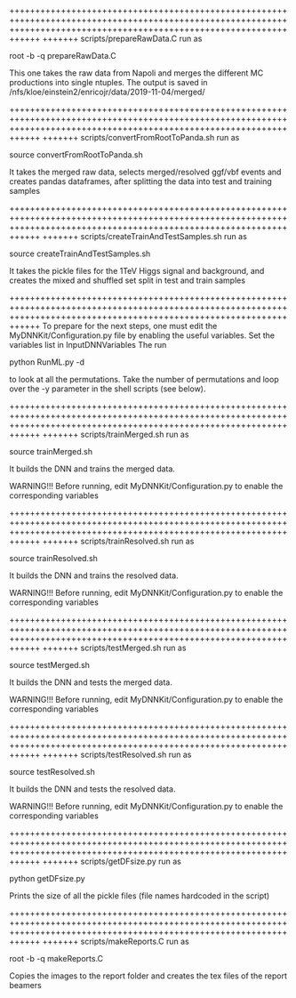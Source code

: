 ++++++++++++++++++++++++++++++++++++++++++++++++++++++++++++++++++++++++++++++++++++++++++++++++++++++++++++++++++++++++++++++++++++++++++++++++++++++++++++++++++++++++
+++++++ scripts/prepareRawData.C
run as

root -b -q prepareRawData.C

This one takes the raw data from Napoli and merges the different MC productions into single ntuples. The output is saved in /nfs/kloe/einstein2/enricojr/data/2019-11-04/merged/

++++++++++++++++++++++++++++++++++++++++++++++++++++++++++++++++++++++++++++++++++++++++++++++++++++++++++++++++++++++++++++++++++++++++++++++++++++++++++++++++++++++++
+++++++ scripts/convertFromRootToPanda.sh
run as

source convertFromRootToPanda.sh

It takes the merged raw data, selects merged/resolved ggf/vbf events and creates pandas dataframes, after splitting the data into test and training samples

++++++++++++++++++++++++++++++++++++++++++++++++++++++++++++++++++++++++++++++++++++++++++++++++++++++++++++++++++++++++++++++++++++++++++++++++++++++++++++++++++++++++
+++++++ scripts/createTrainAndTestSamples.sh
run as

source createTrainAndTestSamples.sh

It takes the pickle files for the 1TeV Higgs signal and background, and creates the mixed and shuffled set split in test and train samples

++++++++++++++++++++++++++++++++++++++++++++++++++++++++++++++++++++++++++++++++++++++++++++++++++++++++++++++++++++++++++++++++++++++++++++++++++++++++++++++++++++++++
To prepare for the next steps, one must edit the MyDNNKit/Configuration.py file by enabling the useful variables.
Set the variables list in InputDNNVariables
The run

python RunML.py -d

to look at all the permutations. Take the number of permutations and loop over the -y parameter in the shell scripts (see below).

++++++++++++++++++++++++++++++++++++++++++++++++++++++++++++++++++++++++++++++++++++++++++++++++++++++++++++++++++++++++++++++++++++++++++++++++++++++++++++++++++++++++
+++++++ scripts/trainMerged.sh
run as

source trainMerged.sh

It builds the DNN and trains the merged data.

WARNING!!!
Before running, edit MyDNNKit/Configuration.py to enable the corresponding variables

++++++++++++++++++++++++++++++++++++++++++++++++++++++++++++++++++++++++++++++++++++++++++++++++++++++++++++++++++++++++++++++++++++++++++++++++++++++++++++++++++++++++
+++++++ scripts/trainResolved.sh
run as

source trainResolved.sh

It builds the DNN and trains the resolved data.

WARNING!!!
Before running, edit MyDNNKit/Configuration.py to enable the corresponding variables

++++++++++++++++++++++++++++++++++++++++++++++++++++++++++++++++++++++++++++++++++++++++++++++++++++++++++++++++++++++++++++++++++++++++++++++++++++++++++++++++++++++++
+++++++ scripts/testMerged.sh
run as

source testMerged.sh

It builds the DNN and tests the merged data.

WARNING!!!
Before running, edit MyDNNKit/Configuration.py to enable the corresponding variables

++++++++++++++++++++++++++++++++++++++++++++++++++++++++++++++++++++++++++++++++++++++++++++++++++++++++++++++++++++++++++++++++++++++++++++++++++++++++++++++++++++++++
+++++++ scripts/testResolved.sh
run as

source testResolved.sh

It builds the DNN and tests the resolved data.

WARNING!!!
Before running, edit MyDNNKit/Configuration.py to enable the corresponding variables

++++++++++++++++++++++++++++++++++++++++++++++++++++++++++++++++++++++++++++++++++++++++++++++++++++++++++++++++++++++++++++++++++++++++++++++++++++++++++++++++++++++++
+++++++ scripts/getDFsize.py
run as

python getDFsize.py

Prints the size of all the pickle files (file names hardcoded in the script)

++++++++++++++++++++++++++++++++++++++++++++++++++++++++++++++++++++++++++++++++++++++++++++++++++++++++++++++++++++++++++++++++++++++++++++++++++++++++++++++++++++++++
+++++++ scripts/makeReports.C
run as

root -b -q makeReports.C

Copies the images to the report folder and creates the tex files of the report beamers